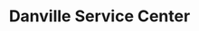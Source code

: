 ---
title: "Danville Service Center"
url: /danville/danville-service-center/
shop: Autowerkstatt
---
